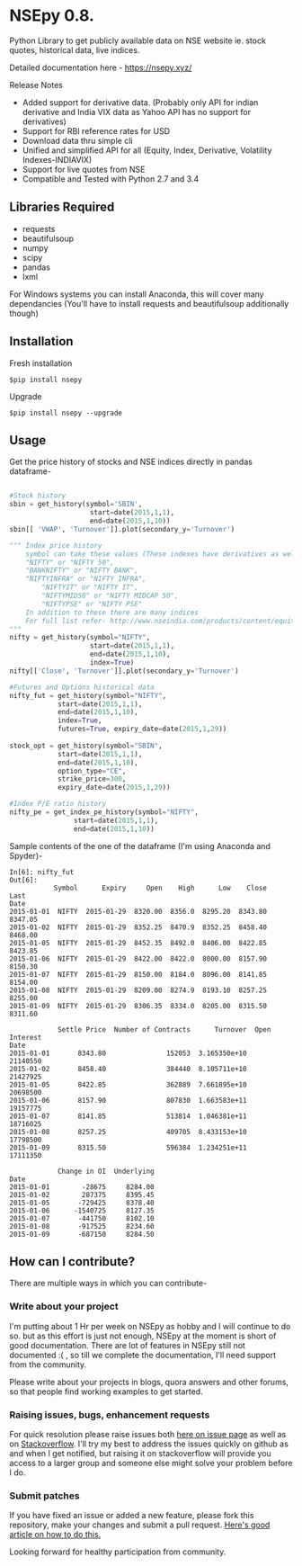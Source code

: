 # NSEpy 0.8.
Python Library to get publicly available data on NSE website ie. stock quotes, historical data, live indices.

Detailed documentation here - https://nsepy.xyz/

Release Notes
* Added support for derivative data. (Probably only API for indian derivative and India VIX data as Yahoo API has no support for derivatives)
* Support for RBI reference rates for USD
* Download data thru simple cli
* Unified and simplified API for all (Equity, Index, Derivative, Volatility Indexes-INDIAVIX)
* Support for live quotes from NSE
* Compatible and Tested with Python 2.7 and 3.4

## Libraries Required
- requests
- beautifulsoup
- numpy 
- scipy
- pandas
- lxml

For Windows systems you can install Anaconda, this will cover many dependancies (You'll have to install requests and beautifulsoup additionally though)

## Installation
Fresh installation 

```$pip install nsepy```

Upgrade

```$pip install nsepy --upgrade```

## Usage

Get the price history of stocks and NSE indices directly in pandas dataframe-
```python

#Stock history
sbin = get_history(symbol='SBIN',
                    start=date(2015,1,1), 
                    end=date(2015,1,10))
sbin[[ 'VWAP', 'Turnover']].plot(secondary_y='Turnover')

"""	Index price history
	symbol can take these values (These indexes have derivatives as well)
	"NIFTY" or "NIFTY 50",
	"BANKNIFTY" or "NIFTY BANK",
	"NIFTYINFRA" or "NIFTY INFRA",
    	"NIFTYIT" or "NIFTY IT",
    	"NIFTYMID50" or "NIFTY MIDCAP 50",
    	"NIFTYPSE" or "NIFTY PSE"
	In addition to these there are many indices
	For full list refer- http://www.nseindia.com/products/content/equities/indices/historical_index_data.htm
"""
nifty = get_history(symbol="NIFTY", 
                    start=date(2015,1,1), 
                    end=date(2015,1,10),
					index=True)
nifty[['Close', 'Turnover']].plot(secondary_y='Turnover')

#Futures and Options historical data
nifty_fut = get_history(symbol="NIFTY", 
			start=date(2015,1,1), 
			end=date(2015,1,10),
			index=True,
			futures=True, expiry_date=date(2015,1,29))
						
stock_opt = get_history(symbol="SBIN",
			start=date(2015,1,1), 
			end=date(2015,1,10),
			option_type="CE",
			strike_price=300,
			expiry_date=date(2015,1,29))

#Index P/E ratio history
nifty_pe = get_index_pe_history(symbol="NIFTY",
				start=date(2015,1,1), 
				end=date(2015,1,10))
```
Sample contents of the one of the dataframe (I'm using Anaconda and Spyder)-
```
In[6]: nifty_fut
Out[6]: 
           Symbol      Expiry     Open    High      Low    Close     Last  
Date                                                                        
2015-01-01  NIFTY  2015-01-29  8320.00  8356.0  8295.20  8343.80  8347.05   
2015-01-02  NIFTY  2015-01-29  8352.25  8470.9  8352.25  8458.40  8468.00   
2015-01-05  NIFTY  2015-01-29  8452.35  8492.0  8406.00  8422.85  8423.85   
2015-01-06  NIFTY  2015-01-29  8422.00  8422.0  8000.00  8157.90  8150.30   
2015-01-07  NIFTY  2015-01-29  8150.00  8184.0  8096.00  8141.85  8154.00   
2015-01-08  NIFTY  2015-01-29  8209.00  8274.9  8193.10  8257.25  8255.00   
2015-01-09  NIFTY  2015-01-29  8306.35  8334.0  8205.00  8315.50  8311.60   

            Settle Price  Number of Contracts      Turnover  Open Interest  
Date                                                                         
2015-01-01       8343.80               152053  3.165350e+10       21140550   
2015-01-02       8458.40               384440  8.105711e+10       21427925   
2015-01-05       8422.85               362889  7.661895e+10       20698500   
2015-01-06       8157.90               807830  1.663583e+11       19157775   
2015-01-07       8141.85               513814  1.046381e+11       18716025   
2015-01-08       8257.25               409705  8.433153e+10       17798500   
2015-01-09       8315.50               596384  1.234251e+11       17111350   

            Change in OI  Underlying  
Date                                  
2015-01-01        -28675     8284.00  
2015-01-02        287375     8395.45  
2015-01-05       -729425     8378.40  
2015-01-06      -1540725     8127.35  
2015-01-07       -441750     8102.10  
2015-01-08       -917525     8234.60  
2015-01-09       -687150     8284.50  
```


## How can I contribute?
There are multiple ways in which you can contribute-

### Write about your project

I'm putting about 1 Hr per week on NSEpy as hobby and I will continue to do so. but as this effort is just not enough, NSEpy at the moment is short of good documentation. There are lot of features in NSEpy still not documented :( , so till we complete the documentation, I'll need support from the community.

Please write about your projects in blogs, quora answers and other forums, so that people find working examples to get started.

### Raising issues, bugs, enhancement requests

For quick resolution please raise issues both [here on issue page](https://github.com/swapniljariwala/nsepy/issues) as well as on [Stackoverflow](https://stackoverflow.com/). I'll try my best to address the issues quickly on github as and when I get notified, but raising it on stackoverflow will provide you access to a larger group and someone else might solve your problem before I do.

### Submit patches

If you have fixed an issue or added a new feature, please fork this repository, make your changes and submit a pull request. [Here's good article on how to do this.](https://code.tutsplus.com/tutorials/how-to-collaborate-on-github--net-34267) 

Looking forward for healthy participation from community.
